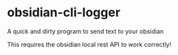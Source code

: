 # obsidian-cli-logger

A quick and dirty program to send text to your obsidian

This requires the obsidian local rest API to work correctly!
